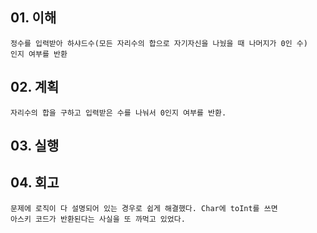 ## 01. 이해
    정수를 입력받아 하샤드수(모든 자리수의 합으로 자기자신을 나눴을 때 나머지가 0인 수)
    인지 여부를 반환
       
## 02. 계획
    자리수의 합을 구하고 입력받은 수를 나눠서 0인지 여부를 반환.
    
## 03. 실행

## 04. 회고
    문제에 로직이 다 설명되어 있는 경우로 쉽게 해결했다. Char에 toInt를 쓰면
    아스키 코드가 반환된다는 사실을 또 까먹고 있었다.